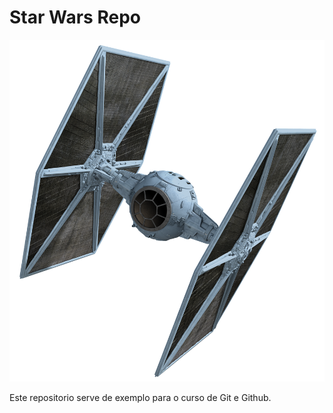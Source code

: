 # Star Wars Repo

<p align="center">
    <img src="./fighter.png"/>
</p>


Este repositorio serve de exemplo para o curso de Git e Github.
